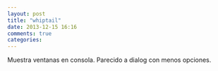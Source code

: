 ```yaml
---
layout: post
title: "whiptail"
date: 2013-12-15 16:16
comments: true
categories: 
---
```

Muestra ventanas en consola. Parecido a dialog con menos opciones.

